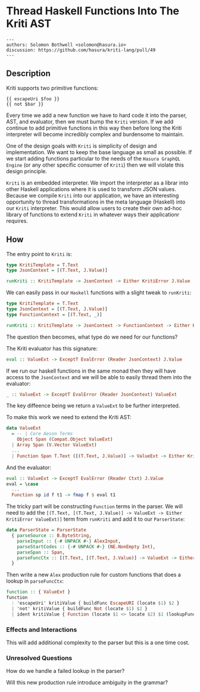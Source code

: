 # Thread Haskell Functions Into The Kriti AST

```
---
authors: Solomon Bothwell <solomon@hasura.io>
discussion: https://github.com/hasura/kriti-lang/pull/49
---
```

## Description


Kriti supports two primitive functions:

```
{{ escapeUri $foo }}
{{ not $bar }}
```

Every time we add a new function we have to hard code it into the
parser, AST, and evaluator, then we must bump the `Kriti` version. If we
add continue to add primitive functions in this way then before long
the Kriti interpreter will become incredibly complex and burdensome to
maintain.

One of the design goals with `Kriti` is simplicity of design and
implementation. We want to keep the base language as small as
possible. If we start adding functions particular to the needs of the
`Hasura GraphQL Engine` (or any other specific consumer of `Kriti`) then
we will violate this design principle.

`Kriti` is an embedded interpreter. We import the interpreter as a
librar into other Haskell applications where it is used to transform
JSON values. Because we compile `Kriti` into our application, we have an
interesting opportunity to thread transformations in the meta language
(Haskell) into our `Kriti` interpreter. This would allow users to create
their own ad-hoc library of functions to extend `Kriti` in whatever ways
their applicationr requires.

## How


The entry point to `Kriti` is:

```haskell
type KritiTemplate = T.Text
type JsonContext = [(T.Text, J.Value)]

runKriti :: KritiTemplate -> JsonContext -> Either KritiError J.Value
```

We can easily pass in our `Haskell` functions with a slight tweak to `runKriti`:

```haskell
type KritiTemplate = T.Text
type JsonContext = [(T.Text, J.Value)]
type FunctionContext = [(T.Text, _)]

runKriti :: KritiTemplate -> JsonContext -> FunctionContext -> Either KritiError J.Value
```

The question then becomes, what type do we need for our functions?

The Kriti evaluator has this signature:
```haskell
eval :: ValueExt -> ExceptT EvalError (Reader JsonContext) J.Value
```

If we run our haskell functions in the same monad then they will have
access to the `JsonContext` and we will be able to easily thread them
into the evaluator:

```haskell
_ :: ValueExt -> ExceptT EvalError (Reader JsonContext) ValueExt
```

The key diffeence being we return a `ValueExt` to be further
interpreted.

To make this work we need to extend the Kriti AST:

```haskell
data ValueExt
  = -- | Core Aeson Terms
    Object Span (Compat.Object ValueExt)
  | Array Span (V.Vector ValueExt)
  ...
  | Function Span T.Text ([(T.Text, J.Value)] -> ValueExt -> Either KritiError ValueExt) ValueExt
```

And the evaluator:

```haskell
eval :: ValueExt -> ExceptT EvalError (Reader Ctxt) J.Value
eval = \case
  ...
  Function sp id f t1 -> fmap f $ eval t1
```

The tricky part will be constructing `Function` terms in the
parser. We will need to add the `[(T.Text, [(T.Text, J.Value)] ->
ValueExt -> Either KritiError ValueExt)]` term from `runKriti` and add it to our `ParserState`:

```haskell
data ParserState = ParserState
  { parseSource :: B.ByteString,
    parseInput :: {-# UNPACK #-} AlexInput,
    parseStartCodes :: {-# UNPACK #-} (NE.NonEmpty Int),
    parseSpan :: Span,
	parseFuncCtx :: [(T.Text, [(T.Text, J.Value)] -> ValueExt -> Either KritiError ValueExt)]
  }
```

Then write a new `Alex` production rule for custom functions that does a lookup in `parseFuncCtx`:

```haskell
function :: { ValueExt }
function
  : 'escapeUri' kritiValue { buildFunc EscapeURI (locate $1) $2 }
  | 'not' kritiValue { buildFunc Not (locate $1) $2 }
  | ident kritiValue { Function (locate $1 <> locate $2) $1 (lookupFuncInContext $1) }
```

### Effects and Interactions

This will add additional complexity to the parser but this is a one time cost.

### Unresolved Questions

How do we handle a failed lookup in the parser? 

Will this new production rule introduce ambiguity in the grammar?
